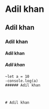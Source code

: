 # Adil khan
## Adil khan
### Adil khan
#### Adil khan
##### Adil khan
```
~let a = 10
-console.log(a)
###### Adil khan



# Adil khan
